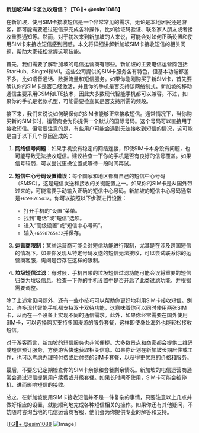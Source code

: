 **新加坡SIM卡怎么收短信？【TG💪+ @esim1088】**

在新加坡，使用SIM卡接收短信是一个非常常见的需求，无论是本地居民还是游客，都可能需要通过短信来完成各种操作，比如验证码验证、联系家人朋友或者接收重要通知等。然而，对于初次来到新加坡的人来说，可能会对如何正确设置和使用SIM卡来接收短信感到困惑。本文将详细讲解新加坡SIM卡接收短信的相关问题，帮助大家轻松掌握这项技能。

首先，我们需要了解新加坡的电信运营商有哪些。新加坡的主要电信运营商包括StarHub、Singtel和M1。这些公司提供的SIM卡服务各有特色，但基本功能都差不多，比如语音通话、数据流量和短信服务。如果你刚刚购买了新SIM卡，首先要确认你的SIM卡是否已经激活，并且你的手机是否支持该网络制式。新加坡的移动通信主要采用GSM和LTE技术，因此大多数现代智能手机都可以兼容。不过，如果你的手机是老款机型，可能需要检查其是否支持所需的频段。

接下来，我们来说说如何确保你的SIM卡能够正常接收短信。通常情况下，当你购买新的SIM卡时，运营商会为你提供一个默认的国际号码。这个号码可以直接用于接收短信。但需要注意的是，有些用户可能会遇到无法接收到短信的情况，这可能是由于以下几个原因造成的：

1. **网络信号问题**：如果手机没有稳定的网络连接，即使SIM卡本身没有问题，也可能导致无法接收短信。建议检查一下你的手机是否有良好的信号覆盖。如果信号较弱，可以尝试更换位置或等待一段时间再试。
   
2. **短信中心号码设置错误**：每个国家和地区都有自己的短信中心号码（SMSC），这是短信发送和接收的关键配置之一。如果你的SIM卡是从国外带过来的，可能需要手动输入正确的短信中心号码。新加坡的短信中心号码通常是`+6598765432`。你可以按照以下步骤进行设置：
   - 打开手机的“设置”菜单。
   - 找到“电话”或“短信”选项。
   - 进入“高级设置”或“短信中心号码”。
   - 输入`+6598765432`并保存。

3. **运营商限制**：某些运营商可能会对短信功能进行限制，尤其是在涉及跨国短信的情况下。如果你发现从特定号码发送的短信无法接收，可以尝试联系你的运营商客服，询问是否存在这样的限制。

4. **垃圾短信过滤**：有时候，手机自带的垃圾短信过滤功能可能会误将重要的短信归类为垃圾信息。检查一下你的手机设置中是否开启了此类过滤功能，并根据需要调整。

除了上述常见问题外，还有一些小技巧可以帮助你更好地利用SIM卡接收短信。例如，许多现代智能手机都支持双卡双待功能，这意味着你可以同时使用两张SIM卡，从而在一个设备上实现不同的通信需求。此外，如果你经常需要在国外使用SIM卡，可以选择购买支持多国漫游的服务套餐，这样即使身处海外也能轻松接收短信。

对于游客而言，新加坡的短信服务也非常便捷。大多数景点和商家都会提供二维码或短信预订服务，方便游客快速获取相关信息。如果你计划在新加坡长期居住或工作，也可以考虑办理预付费或后付费的SIM卡套餐，以获得更优惠的价格和服务。

最后，不要忘记定期检查你的SIM卡余额和套餐剩余情况。新加坡的电信运营商通常会通过短信提醒用户续费或升级套餐。如果长时间不使用，SIM卡可能会被停机，进而影响短信的接收。

总之，在新加坡使用SIM卡接收短信并不是一件复杂的事情，只要注意以上几点并做好相应的设置，就能顺利地完成各种短信相关的操作。如果你还有其他疑问，不妨随时咨询当地的电信运营商客服，他们会为你提供专业的解答和支持。

[[TG💪+ @esim1088](https://t.me/s/esim1088) ![Image](https://i.postimg.cc/4NQfJmqS/Snipaste-2025-05-13-00-14-12.png)]